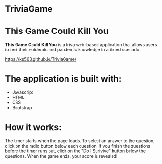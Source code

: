 # TriviaGame

**This Game Could Kill You**
===================================================================

**This Game Could Kill You** is a triva web-based application that allows users to test their epidemic and pandemic knowledge in a timed scenario. 

https://ks563.github.io/TriviaGame/

The application is built with:
===================================================================
- Javascript
- HTML
- CSS
- Bootstrap

**How it works:**
===================================================================

The timer starts when the page loads. To select an answer to the question, click on the radio button below each question. If you finish the questions before the timer runs out, click on the "Do I Surivive" button below the questions. When the game ends, your score is revealed!